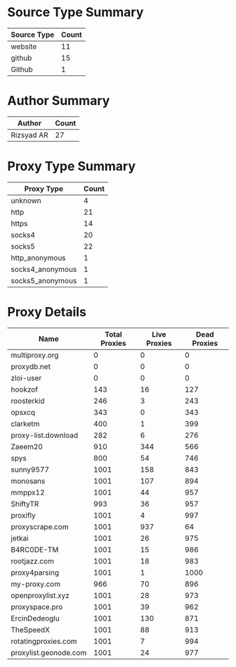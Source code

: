 # Source Type Summary

| Source Type | Count |
|-------------|-------|
| website | 11 |
| github | 15 |
| Github | 1 |


# Author Summary

| Author | Count |
|--------|-------|
| Rizsyad AR | 27 |


# Proxy Type Summary

| Proxy Type | Count |
|------------|-------|
| unknown | 4 |
| http | 21 |
| https | 14 |
| socks4 | 20 |
| socks5 | 22 |
| http_anonymous | 1 |
| socks4_anonymous | 1 |
| socks5_anonymous | 1 |


# Proxy Details

| Name | Total Proxies | Live Proxies | Dead Proxies |
|------|---------------|--------------|---------------|
| multiproxy.org | 0 | 0 | 0 |
| proxydb.net | 0 | 0 | 0 |
| zloi-user | 0 | 0 | 0 |
| hookzof | 143 | 16 | 127 |
| roosterkid | 246 | 3 | 243 |
| opsxcq | 343 | 0 | 343 |
| clarketm | 400 | 1 | 399 |
| proxy-list.download | 282 | 6 | 276 |
| Zaeem20 | 910 | 344 | 566 |
| spys | 800 | 54 | 746 |
| sunny9577 | 1001 | 158 | 843 |
| monosans | 1001 | 107 | 894 |
| mmppx12 | 1001 | 44 | 957 |
| ShiftyTR | 993 | 36 | 957 |
| proxifly | 1001 | 4 | 997 |
| proxyscrape.com | 1001 | 937 | 64 |
| jetkai | 1001 | 26 | 975 |
| B4RC0DE-TM | 1001 | 15 | 986 |
| rootjazz.com | 1001 | 18 | 983 |
| proxy4parsing | 1001 | 1 | 1000 |
| my-proxy.com | 966 | 70 | 896 |
| openproxylist.xyz | 1001 | 28 | 973 |
| proxyspace.pro | 1001 | 39 | 962 |
| ErcinDedeoglu | 1001 | 130 | 871 |
| TheSpeedX | 1001 | 88 | 913 |
| rotatingproxies.com | 1001 | 7 | 994 |
| proxylist.geonode.com | 1001 | 24 | 977 |
